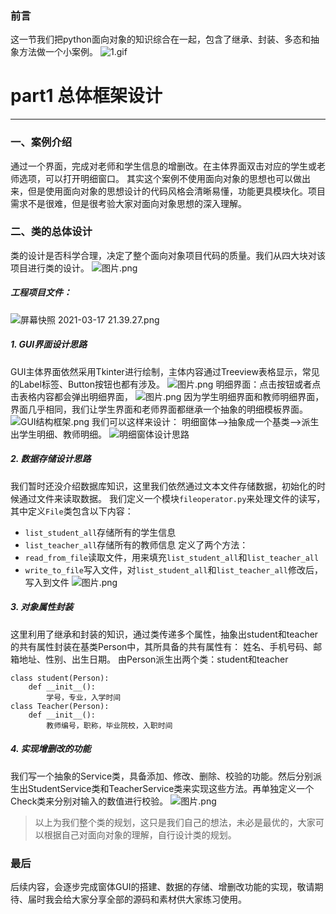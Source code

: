 ### 前言
这一节我们把python面向对象的知识综合在一起，包含了继承、封装、多态和抽象方法做一个小案例。
![1.gif](https://upload-images.jianshu.io/upload_images/5845585-0ff86e82c258ee70.gif?imageMogr2/auto-orient/strip)

# part1 总体框架设计
---

### 一、案例介绍
通过一个界面，完成对老师和学生信息的增删改。在主体界面双击对应的学生或老师选项，可以打开明细窗口。
其实这个案例不使用面向对象的思想也可以做出来，但是使用面向对象的思想设计的代码风格会清晰易懂，功能更具模块化。项目需求不是很难，但是很考验大家对面向对象思想的深入理解。 
### 二、类的总体设计
类的设计是否科学合理，决定了整个面向对象项目代码的质量。我们从四大块对该项目进行类的设计。
![图片.png](https://upload-images.jianshu.io/upload_images/5845585-902d1bbc46e9cd25.png?imageMogr2/auto-orient/strip%7CimageView2/2/w/1240)
##### 工程项目文件：
![屏幕快照 2021-03-17 21.39.27.png](https://upload-images.jianshu.io/upload_images/5845585-f04fa074d7835146.png?imageMogr2/auto-orient/strip%7CimageView2/2/w/1240)
##### 1. GUI界面设计思路
GUI主体界面依然采用Tkinter进行绘制，主体内容通过Treeview表格显示，常见的Label标签、Button按钮也都有涉及。
![图片.png](https://upload-images.jianshu.io/upload_images/5845585-3ad6ecd6864be233.png?imageMogr2/auto-orient/strip%7CimageView2/2/w/1240)
明细界面：点击按钮或者点击表格内容都会弹出明细界面，
![图片.png](https://upload-images.jianshu.io/upload_images/5845585-1773f1bbcea8a638.png?imageMogr2/auto-orient/strip%7CimageView2/2/w/1240)
因为学生明细界面和教师明细界面，界面几乎相同，我们让学生界面和老师界面都继承一个抽象的明细模板界面。
![GUI结构框架.png](https://upload-images.jianshu.io/upload_images/5845585-cab17efa9a7b1e10.png?imageMogr2/auto-orient/strip%7CimageView2/2/w/1240)
我们可以这样来设计：
明细窗体-->抽象成一个基类-->派生出学生明细、教师明细。
![明细窗体设计思路](https://upload-images.jianshu.io/upload_images/5845585-7a1060f750bfde79.png?imageMogr2/auto-orient/strip%7CimageView2/2/w/1240)

##### 2. 数据存储设计思路
我们暂时还没介绍数据库知识，这里我们依然通过文本文件存储数据，初始化的时候通过文件来读取数据。
我们定义一个模块`fileoperator.py`来处理文件的读写，其中定义`File`类包含以下内容：
* `list_student_all`存储所有的学生信息
* `list_teacher_all`存储所有的教师信息
定义了两个方法：
* `read_from_file`读取文件，用来填充`list_student_all`和`list_teacher_all`
* `write_to_file`写入文件，对`list_student_all`和`list_teacher_all`修改后，写入到文件
![图片.png](https://upload-images.jianshu.io/upload_images/5845585-9a658c5e667e6383.png?imageMogr2/auto-orient/strip%7CimageView2/2/w/1240)

##### 3. 对象属性封装
这里利用了继承和封装的知识，通过类传递多个属性，抽象出student和teacher的共有属性封装在基类Person中，其所具备的共有属性有：
姓名、手机号码、邮箱地址、性别、出生日期。
由Person派生出两个类：student和teacher
```
class student(Person):
    def __init__():
        学号，专业，入学时间
class Teacher(Person):
    def __init__():
        教师编号，职称，毕业院校，入职时间
```
##### 4. 实现增删改的功能
我们写一个抽象的Service类，具备添加、修改、删除、校验的功能。然后分别派生出StudentService类和TeacherService类来实现这些方法。再单独定义一个Check类来分别对输入的数值进行校验。
![图片.png](https://upload-images.jianshu.io/upload_images/5845585-713928d7aebf41fb.png?imageMogr2/auto-orient/strip%7CimageView2/2/w/1240)

> 以上为我们整个类的规划，这只是我们自己的想法，未必是最优的，大家可以根据自己对面向对象的理解，自行设计类的规划。

### 最后
后续内容，会逐步完成窗体GUI的搭建、数据的存储、增删改功能的实现，敬请期待、届时我会给大家分享全部的源码和素材供大家练习使用。